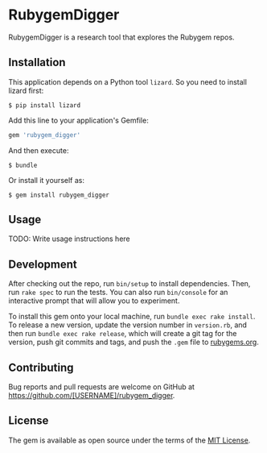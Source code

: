 # RubygemDigger

RubygemDigger is a research tool that explores the Rubygem repos.

## Installation

This application depends on a Python tool `lizard`. So you need to
install lizard first:

    $ pip install lizard

Add this line to your application's Gemfile:

```ruby
gem 'rubygem_digger'
```

And then execute:

    $ bundle

Or install it yourself as:

    $ gem install rubygem_digger

## Usage

TODO: Write usage instructions here

## Development

After checking out the repo, run `bin/setup` to install dependencies. Then, run `rake spec` to run the tests. You can also run `bin/console` for an interactive prompt that will allow you to experiment.

To install this gem onto your local machine, run `bundle exec rake install`. To release a new version, update the version number in `version.rb`, and then run `bundle exec rake release`, which will create a git tag for the version, push git commits and tags, and push the `.gem` file to [rubygems.org](https://rubygems.org).

## Contributing

Bug reports and pull requests are welcome on GitHub at https://github.com/[USERNAME]/rubygem_digger.


## License

The gem is available as open source under the terms of the [MIT License](http://opensource.org/licenses/MIT).

